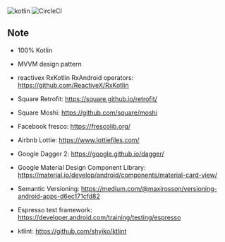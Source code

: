 ![kotlin](https://img.shields.io/badge/language-kotlin%20100%25-orange.svg) ![CircleCI](https://circleci.com/gh/zhaonian/Ureka-Lite.svg?style=shield&circle-token=b618ebcdb6af9367cb7c5a724ccd64668b311945)
## Note

* 100% Kotlin

* MVVM design pattern

* reactivex RxKotlin RxAndroid operators: https://github.com/ReactiveX/RxKotlin

* Square Retrofit: https://square.github.io/retrofit/

* Square Moshi: https://github.com/square/moshi

* Facebook fresco: https://frescolib.org/ 

* Airbnb Lottie: https://www.lottiefiles.com/

* Google Dagger 2: https://google.github.io/dagger/

* Google Material Design Component Library: https://material.io/develop/android/components/material-card-view/

* Semantic Versioning: https://medium.com/@maxirosson/versioning-android-apps-d6ec171cfd82

* Espresso test framework: https://developer.android.com/training/testing/espresso 

* ktlint: https://github.com/shyiko/ktlint
